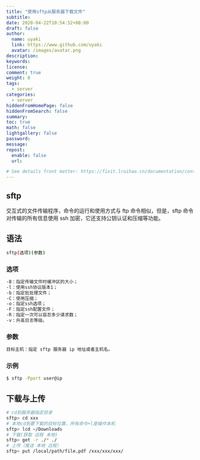 ```yaml
---
title: "使用sftp从服务器下载文件"
subtitle: 
date: 2020-04-22T10:54:52+08:00
draft: false
author:
  name: uyaki
  link: https://www.github.com/uyaki
  avatar: /images/avatar.png
description:
keywords: 
license:
comment: true
weight: 0
tags:
  - server
categories:
  - server
hiddenFromHomePage: false
hiddenFromSearch: false
summary:
toc: true
math: false
lightgallery: false
password:
message:
repost:
  enable: false
  url: 

# See details front matter: https://fixit.lruihao.cn/documentation/content-management/introduction/#front-matter
---
```


<!--more-->

## sftp
交互式的文件传输程序，命令的运行和使用方式与 ftp 命令相似，但是，sftp 命令对传输的所有信息使用 ssh 加密，它还支持公钥认证和压缩等功能。
## 语法
```bash
sftp(选项)(参数)
```
### 选项
```markdown
-B：指定传输文件时缓冲区的大小；
-l：使用ssh协议版本1；
-b：指定批处理文件；
-C：使用压缩；
-o：指定ssh选项；
-F：指定ssh配置文件；
-R：指定一次可以容忍多少请求数；
-v：升高日志等级。
```
### 参数
```markdown
目标主机：指定 sftp 服务器 ip 地址或者主机名。
```
### 示例
```bash
$ sftp -Pport user@ip
```
## 下载与上传

```bash
# cd到服务器指定目录
sftp> cd xxx
# 本地cd到要下载的目标位置，所有命令+l是操作本机
sftp> lcd ~/Downloads
# 下载(获取 远程 本地)
sftp> get -r ./* ./
# 上传（推送 本地 远程）
sftp> put /local/path/file.pdf /xxx/xxx/xxx/
```
